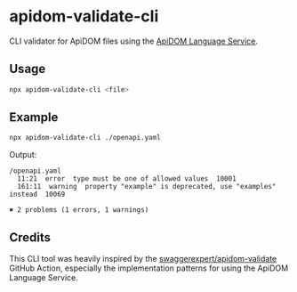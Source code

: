 # apidom-validate-cli

CLI validator for ApiDOM files using the [ApiDOM Language Service](https://www.npmjs.com/package/@swagger-api/apidom-ls).

## Usage

```bash
npx apidom-validate-cli <file>
```

## Example

```bash
npx apidom-validate-cli ./openapi.yaml
```

Output:

```
/openapi.yaml
  11:21  error  type must be one of allowed values  10001
  161:11  warning  property "example" is deprecated, use "examples" instead  10069

✖ 2 problems (1 errors, 1 warnings)
```

## Credits

This CLI tool was heavily inspired by the [swaggerexpert/apidom-validate](https://github.com/swaggerexpert/apidom-validate) GitHub Action, especially the implementation patterns for using the ApiDOM Language Service.
